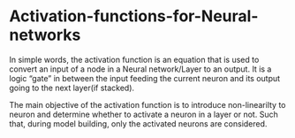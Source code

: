# Activation-functions-for-Neural-networks

In simple words, the activation function is an equation that is used to convert an input of a node in a Neural network/Layer to an output. It is a logic “gate” in between the input feeding the current neuron and its output going to the next layer(if stacked).

The main objective of the activation function is to introduce non-linearilty to neuron and determine whether to activate a neuron in a layer or not. Such that, during model building, only the activated neurons are considered.


